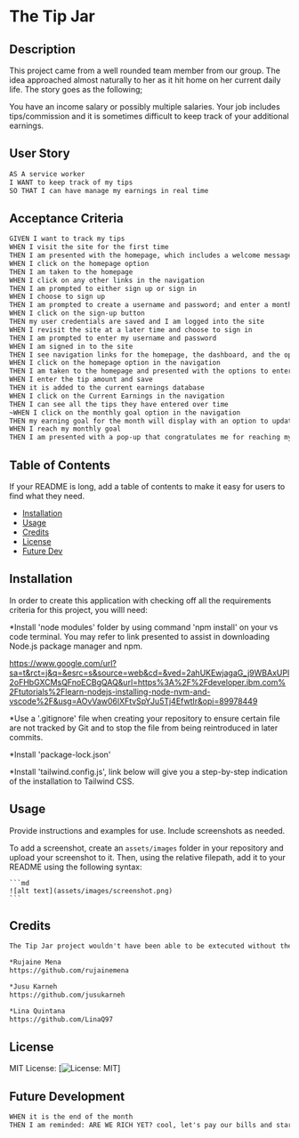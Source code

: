 # The Tip Jar

## Description
This project came from a well rounded team member from our group. The idea approached almost naturally to her as it hit home on her current daily life. The story goes as the following; 

You have an income salary or possibly multiple salaries. Your job includes tips/commission and it is sometimes difficult to keep track of your additional earnings.

## User Story
```md
AS A service worker
I WANT to keep track of my tips
SO THAT I can have manage my earnings in real time
```

## Acceptance Criteria
```md
GIVEN I want to track my tips
WHEN I visit the site for the first time
THEN I am presented with the homepage, which includes a welcome message for new users; navigation links for the homepage and the dashboard; and the option to log in or sign up
WHEN I click on the homepage option
THEN I am taken to the homepage
WHEN I click on any other links in the navigation
THEN I am prompted to either sign up or sign in
WHEN I choose to sign up
THEN I am prompted to create a username and password; and enter a monthly earning goal
WHEN I click on the sign-up button
THEN my user credentials are saved and I am logged into the site
WHEN I revisit the site at a later time and choose to sign in
THEN I am prompted to enter my username and password
WHEN I am signed in to the site
THEN I see navigation links for the homepage, the dashboard, and the option to log out
WHEN I click on the homepage option in the navigation
THEN I am taken to the homepage and presented with the options to enter my tip amount
WHEN I enter the tip amount and save
THEN it is added to the current earnings database
WHEN I click on the Current Earnings in the navigation
THEN I can see all the tips they have entered over time
~WHEN I click on the monthly goal option in the navigation
THEN my earning goal for the month will display with an option to update their monthly total
WHEN I reach my monthly goal
THEN I am presented with a pop-up that congratulates me for reaching my goal~


```
## Table of Contents

If your README is long, add a table of contents to make it easy for users to find what they need.

- [Installation](#installation)
- [Usage](#usage)
- [Credits](#credits)
- [License](#license)
- [Future Dev](#future-development)

## Installation

In order to create this application with checking off all the requirements criteria for this project, you willl need:

*Install 'node modules' folder by using command 'npm install' on your vs code terminal. You may refer to link presented to assist in downloading Node.js package manager and npm.

https://www.google.com/url?sa=t&rct=j&q=&esrc=s&source=web&cd=&ved=2ahUKEwjagaG_j9WBAxUPl2oFHbGXCMsQFnoECBgQAQ&url=https%3A%2F%2Fdeveloper.ibm.com%2Ftutorials%2Flearn-nodejs-installing-node-nvm-and-vscode%2F&usg=AOvVaw06lXFtvSpYJu5Tj4EfwtIr&opi=89978449

*Use a '.gitignore' file when creating your repository to ensure certain file are not tracked by Git and to stop the file from being reintroduced in later commits. 

*Install 'package-lock.json'

*Install 'tailwind.config.js', link below will give you a step-by-step indication of the installation to Tailwind CSS.

## Usage

Provide instructions and examples for use. Include screenshots as needed.

To add a screenshot, create an `assets/images` folder in your repository and upload your screenshot to it. Then, using the relative filepath, add it to your README using the following syntax:

    ```md
    ![alt text](assets/images/screenshot.png)
    ```

## Credits

```md
The Tip Jar project wouldn't have been able to be extecuted without the incredible collaborators. Introducing The Tip Jar team:

*Rujaine Mena
https://github.com/rujainemena

*Jusu Karneh
https://github.com/jusukarneh

*Lina Quintana
https://github.com/LinaQ97
```

## License

MIT License: [![License: MIT](https://img.shields.io/badge/License-MIT-yellow.svg)]


## Future Development
```md
WHEN it is the end of the month
THEN I am reminded: ARE WE RICH YET? cool, let's pay our bills and start again. 
```
